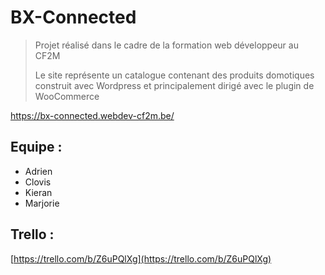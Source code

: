 # BX-Connected

> Projet réalisé dans le cadre de la formation web développeur au CF2M
>
>Le site représente un catalogue contenant des produits domotiques construit avec Wordpress et principalement dirigé avec le plugin de WooCommerce

https://bx-connected.webdev-cf2m.be/

## Equipe :
- Adrien
- Clovis
- Kieran
- Marjorie

## Trello :

[https://trello.com/b/Z6uPQlXg](https://trello.com/b/Z6uPQlXg)

